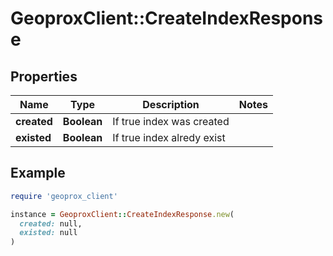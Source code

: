 # GeoproxClient::CreateIndexResponse

## Properties

| Name | Type | Description | Notes |
| ---- | ---- | ----------- | ----- |
| **created** | **Boolean** | If true index was created |  |
| **existed** | **Boolean** | If true index alredy exist |  |

## Example

```ruby
require 'geoprox_client'

instance = GeoproxClient::CreateIndexResponse.new(
  created: null,
  existed: null
)
```

